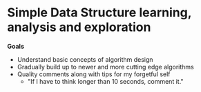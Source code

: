# Simple Data Structure learning, analysis and exploration

__Goals__

* Understand basic concepts of algorithm design
* Gradually build up to newer and more cutting edge algorithms
* Quality comments along with tips for my forgetful self 
    * "If I have to think longer than 10 seconds, comment it."
